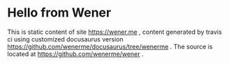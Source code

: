 # Hello from Wener

This is static content of site https://wener.me , content generated by travis ci using customized docusaurus version https://github.com/wenerme/docusaurus/tree/wenerme .
The source is located at https://github.com/wenerme/wener .
 